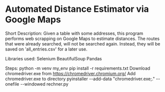 # Automated Distance Estimator via Google Maps
Short Description:
Given a table with some addresses, this program performs web scrapping on Google Maps to estimate distances. The routes that were already searched, will not be searched again. Instead, they will be saved on 'all_entries.csv' for a later use.

Libraries used:
Selenium
BeautifulSoup
Pandas

Steps:
python -m venv my_env
pip install -r requirements.txt
Download chromedriver.exe from https://chromedriver.chromium.org/
Add chromedriver.exe to directory
pyinstaller --add-data "chromedriver.exe;." --onefile --windowed rechner.py

